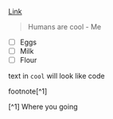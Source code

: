 [Link](obsidian://open?vault=First_Campain&file=Test%2FCome%20Here)

>Humans are cool
>\- Me

- [ ] Eggs
- [ ] Milk
- [ ] Flour

text in `cool` will look like code

footnote[^1]

[^1] Where you going
